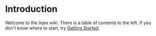 # Introduction #

Welcome to the Injex wiki. There is a table of contents to the left. If you don't know where to start, try [Getting Started](gettingstarted.md).